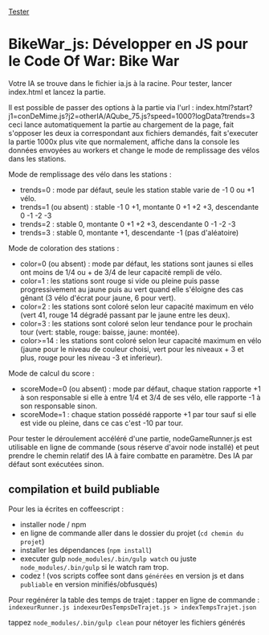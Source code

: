 [Tester](http://gammanu.github.io/bikeWar/?j1=jourJ.js?j2=otherIA/jourJ/epicloot3_6.js)

BikeWar_js: Développer en JS pour le Code Of War: Bike War
==========================================================

Votre IA se trouve dans le fichier ia.js à la racine.
Pour tester, lancer index.html et lancez la partie.

Il est possible de passer des options à la partie via l'url :
  index.html?start?j1=conDeMime.js?j2=otherIA/AQube_75.js?speed=1000?logData?trends=3
ceci lance automatiquement la partie au chargement de la page, fait s'opposer les deux ia correspondant aux fichiers demandés, fait s'executer la partie 1000x plus vite que normalement, affiche dans la console les données envoyées au workers et change le mode de remplissage des vélos dans les stations.

Mode de remplissage des vélo dans les stations :

- trends=0 : mode par défaut, seule les station stable varie de -1 0 ou +1 vélo.
- trends=1 (ou absent) : stable -1 0 +1, montante 0 +1 +2 +3, descendante 0 -1 -2 -3
- trends=2 : stable 0, montante 0 +1 +2 +3, descendante 0 -1 -2 -3
- trends=3 : stable 0, montante +1, descendante -1 (pas d'aléatoire)

Mode de coloration des stations :

- color=0 (ou absent) : mode par défaut, les stations sont jaunes si elles ont moins de 1/4 ou + de 3/4 de leur capacité rempli de vélo.
- color=1 : les stations sont rouge si vide ou pleine puis passe progressivement au jaune puis au vert quand elle s'éloigne des cas gênant (3 vélo d'écrat pour jaune, 6 pour vert).
- color=2 : les stations sont coloré selon leur capacité maximum en vélo (vert 41, rouge 14 dégradé passant par le jaune entre les deux).
- color=3 : les stations sont coloré selon leur tendance pour le prochain tour (vert: stable, rouge: baisse, jaune: montée).
- color>=14 : les stations sont coloré selon leur capacité maximum en vélo (jaune pour le niveau de couleur choisi, vert pour les niveaux + 3 et plus, rouge pour les niveau -3 et inferieur).

Mode de calcul du score :

- scoreMode=0 (ou absent) : mode par défaut, chaque station rapporte +1 à son responsable si elle à entre 1/4 et 3/4 de ses vélo, elle rapporte -1 à son responsable sinon.
- scoreMode=1 : chaque station possédé rapporte +1 par tour sauf si elle est vide ou pleine, dans ce cas c'est -10 par tour.

Pour tester le déroulement accéléré d'une partie, nodeGameRunner.js est utilisable en ligne de commande (sous réserve d'avoir node installé) et peut prendre le chemin relatif des IA à faire combatte en paramètre. Des IA par défaut sont exécutées sinon.

## compilation et build publiable

Pour les ia écrites en coffeescript :

- installer node / npm
- en ligne de commande aller dans le dossier du projet (`cd chemin du projet`)
- installer les dépendances (`npm install`)
- executer gulp `node_modules/.bin/gulp watch` ou juste `node_modules/.bin/gulp` si le watch ram trop.
- codez ! (vos scripts coffee sont dans `générées` en version js et dans `publiable` en version minifiés/obfusqués)

Pour regénérer la table des temps de trajet :
tapper en ligne de commande :
`indexeurRunner.js indexeurDesTempsDeTrajet.js > indexTempsTrajet.json`

tappez `node_modules/.bin/gulp clean` pour nétoyer les fichiers générés
